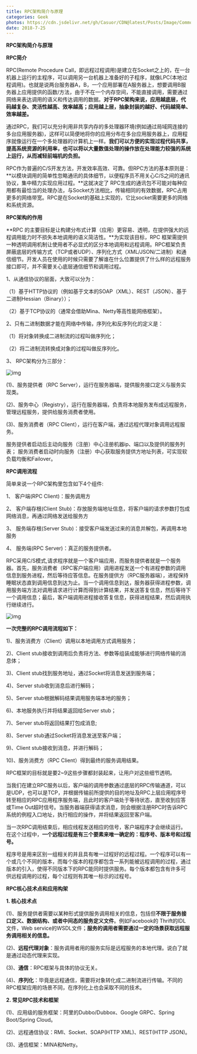 ```yaml
---
title: RPC架构简介与原理
categories: Geek
photos: https://cdn.jsdelivr.net/gh/Casuor/CDN@latest/Posts/Image/Common/xiangxiang.jpg
date: 2018-7-25
---
```

**RPC架构简介与原理**

**RPC简介**

  

RPC(Remote Procedure Call，即远程过程调用)是建立在Socket之上的，在一台机器上运行的主程序，可以调用另一台机器上准备好的子程序，就像LPC(本地过程调用)。也就是说两台服务器A，B，一个应用部署在A服务器上，想要调用B服务器上应用提供的函数/方法，由于不在一个内存空间，不能直接调用，需要通过网络来表达调用的语义和传达调用的数据。**对于RPC架构来说，应用越底层，代码越复杂、灵活性越高、效率越高；应用越上层，抽象封装的越好、代码越简单、效率越差。**

  

通过RPC，我们可以充分利用非共享内存的多处理器环境(例如通过局域网连接的多台应用服务器)，这样可以简便地将你的应用分布在多台应用服务器上，应用程序就像运行在一个多处理器的计算机上一样。**我们可以方便的实现过程代码共享，提高系统资源的利用率，也可以将以大量数值处理的操作放在处理能力较强的系统上运行，从而减轻前端机的负担。**

  

RPC作为普遍的C/S开发方法，开发效率高效、可靠。但RPC方法的基本原则是：**以模块调用的简单性忽略通讯的具体细节，以便程序员不用关心C/S之间的通讯协议，集中精力实现应用过程。**这就决定了 RPC生成的通讯包不可能对每种应用都有最恰当的处理办法，与Socket方法相比，传输相同的有效数据，RPC占用更多的网络带宽。RPC是在Socket的基础上实现的，它比socket需要更多的网络和系统资源。

  



  

**RPC架构的作用**

  

**RPC 的主要目标是让构建分布式计算（应用）更容易、透明，在提供强大的远程调用能力时不损失本地调用的语义简洁性。**为实现该目标，RPC 框架需提供一种透明调用机制让使用者不必显式的区分本地调用和远程调用。RPC框架负责屏蔽底层的传输方式（TCP或者UDP）、序列化方式（XML/JSON/二进制）和通信细节。开发人员在使用的时候只需要了解谁在什么位置提供了什么样的远程服务接口即可，并不需要关心底层通信细节和调用过程。

  

1、从通信协议的层面，大致可以分为：

  

（1）基于HTTP协议的（例如基于文本的SOAP（XML）、REST（JSON）、基于二进制Hessian（Binary））；

  

（2）基于TCP协议的（通常会借助Mina、Netty等高性能网络框架）。

  

2、只有二进制数据才能在网络中传输，序列化和反序列化的定义是：

  

（1）将对象转换成二进制流的过程叫做序列化；

  

（2）将二进制流转换成对象的过程叫做反序列化。

  

3、 RPC架构分为三部分：

  

![img](http://5b0988e595225.cdn.sohucs.com/images/20180911/1e40b056fa7845f5a1864bb13054526c.png)

  

(1)、服务提供者（RPC Server），运行在服务器端，提供服务接口定义与服务实现类。

  

(2)、服务中心（Registry），运行在服务器端，负责将本地服务发布成远程服务，管理远程服务，提供给服务消费者使用。

  

(3)、服务消费者（RPC Client），运行在客户端，通过远程代理对象调用远程服务。

  

服务提供者启动后主动向服务（注册）中心注册机器ip、端口以及提供的服务列表； 服务消费者启动时向服务（注册）中心获取服务提供方地址列表，可实现软负载均衡和Failover。

  



  

**RPC调用流程**

  

简单来说一个RPC架构里包含如下4个组件:

  

1、 客户端(RPC Client)：服务调用方

  

2、 客户端存根(Client Stub)：存放服务端地址信息，将客户端的请求参数打包成网络消息，再通过网络发送给服务方

  

3、 服务端存根(Server Stub)：接受客户端发送过来的消息并解包，再调用本地服务

  

4、 服务端(RPC Server)：真正的服务提供者。

  

RPC采用C/S模式,请求程序就是一个客户端应用，而服务提供者就是一个服务器。首先，服务消费者（RPC客户端应用）调用进程发送一个有进程参数的调用信息到服务进程，然后等待应答信息。在服务提供方（RPC服务器端），进程保持睡眠状态直到调用信息到达为止。当一个调用信息到达，服务器获得进程参数，调用服务端方法对调用请求进行计算而得到计算结果，并发送答复信息，然后等待下一个调用信息；最后，客户端调用进程接收答复信息，获得进程结果，然后调用执行继续进行。

  

![img](http://5b0988e595225.cdn.sohucs.com/images/20180911/c7b345e6802e4a65b2e9cd145f46319f.jpeg)

  

**一次完整的RPC调用流程如下：** 

  

1)、服务消费方（Client）调用以本地调用方式调用服务； 

  

2)、Client stub接收到调用后负责将方法、参数等组装成能够进行网络传输的消息体； 

  

3)、Client stub找到服务地址，通过Socket将消息发送到服务端；

  

4)、Server stub收到消息后进行解码； 

  

5)、Server stub根据解码结果调用服务端本地的服务； 

  

6)、本地服务执行并将结果返回给Server stub； 

  

7)、Server stub将返回结果打包成消息; 

  

8)、Server stub通过Socket将消息发送至客户端； 

  

9)、Client stub接收到消息，并进行解码； 

  

10)、服务消费方（RPC Client）得到最终的服务调用结果。

  

RPC框架的目标就是要2~9这些步骤都封装起来，让用户对这些细节透明。

  

当我们在建立RPC服务以后，客户端的调用参数通过底层的RPC传输通道，可以是UDP，也可以是TCP，并根据传输前所提供的目的地址及RPC上层应用程序号转至相应的RPC应用程序服务端，且此时的客户端处于等待状态，直至收到应答或Time Out超时信号。当服务器端获得请求消息，则会根据注册RPC时告诉RPC系统的例程入口地址，执行相应的操作，并将结果返回至客户端。

  

当一次RPC调用结束后，相应线程发送相应的信号，客户端程序才会继续运行。在这个过程中，**一个远程过程是有三个要素来唯一确定的：程序号、版本号和过程号。**

  

程序号是用来区别一组相关的并且具有唯一过程好的远程过程。一个程序可以有一个或几个不同的版本，而每个版本的程序都包含一系列能被远程调用的过程，通过版本的引入，使得不同版本下的RPC能同时提供服务。每个版本都包含有许多可供远程调用的过程，每个过程则有其唯一标示的过程号。

  



  

**RPC核心技术点和应用构架**

  

**1. 核心技术点**

  

(1)、服务提供者需要以某种形式提供服务调用相关的信息，包括但**不限于服务接口定义、数据结构、或者中间态的服务定义文件**。例如Facebook的 Thrift的IDL文件，Web service的WSDL文件；**服务的调用者需要通过一定的场景获取远程服务调用相关的信息。**

  

(2)、**远程代理对象**：服务调用者用的服务实际是远程服务的本地代理。说白了就是通过动态代理来实现。

  

(3)、**通信**：RPC框架与具体的协议无关。

  

(4)、**序列化**：毕竟是远程通信，需要将对象转化成二进制流进行传输。不同的RPC框架应用的场景不同，在序列化上也会采取不同的技术。

  

**2. 常见RPC技术和框架**

  

(1)、应用级的服务框架：阿里的Dubbo/Dubbox、Google GRPC、Spring Boot/Spring Cloud。

  

(2)、远程通信协议：RMI、Socket、SOAP(HTTP XML)、REST(HTTP JSON)。

  

(3)、通信框架：MINA和Netty。
